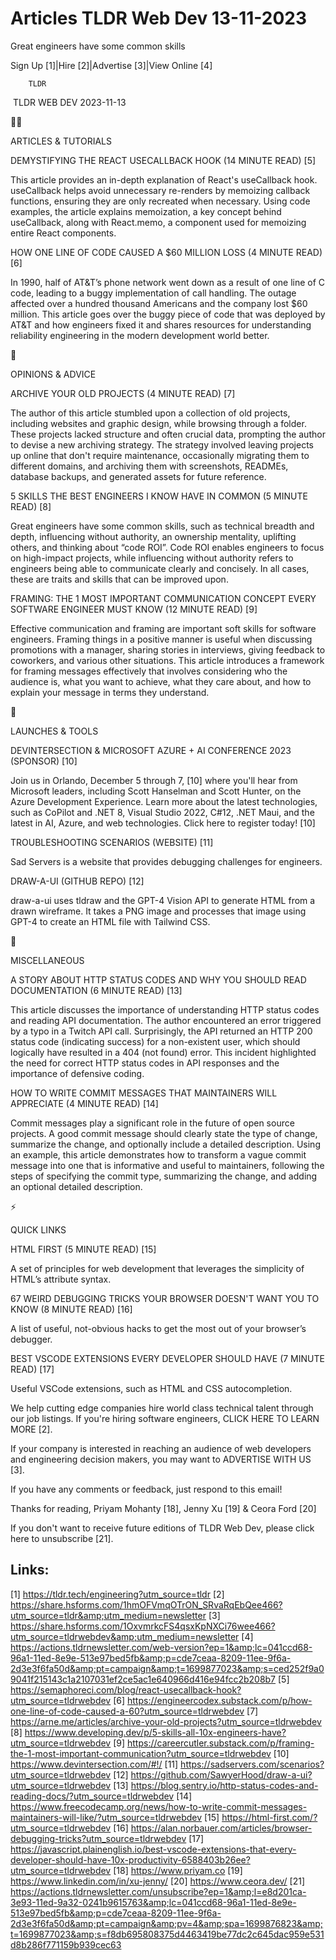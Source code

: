 # Articles TLDR Web Dev 13-11-2023

Great engineers have some common skills  

Sign Up [1]|Hire [2]|Advertise [3]|View Online [4] 

		TLDR 

 TLDR WEB DEV 2023-11-13

🧑‍💻 

ARTICLES & TUTORIALS

 DEMYSTIFYING THE REACT USECALLBACK HOOK (14 MINUTE READ) [5] 

 This article provides an in-depth explanation of React's useCallback
hook. useCallback helps avoid unnecessary re-renders by memoizing
callback functions, ensuring they are only recreated when necessary.
Using code examples, the article explains memoization, a key concept
behind useCallback, along with React.memo, a component used for
memoizing entire React components. 

 HOW ONE LINE OF CODE CAUSED A $60 MILLION LOSS (4 MINUTE READ) [6] 

 In 1990, half of AT&T’s phone network went down as a result of one
line of C code, leading to a buggy implementation of call handling.
The outage affected over a hundred thousand Americans and the company
lost $60 million. This article goes over the buggy piece of code that
was deployed by AT&T and how engineers fixed it and shares resources
for understanding reliability engineering in the modern development
world better. 

🧠 

OPINIONS & ADVICE

 ARCHIVE YOUR OLD PROJECTS (4 MINUTE READ) [7] 

 The author of this article stumbled upon a collection of old
projects, including websites and graphic design, while browsing
through a folder. These projects lacked structure and often crucial
data, prompting the author to devise a new archiving strategy. The
strategy involved leaving projects up online that don't require
maintenance, occasionally migrating them to different domains, and
archiving them with screenshots, READMEs, database backups, and
generated assets for future reference. 

 5 SKILLS THE BEST ENGINEERS I KNOW HAVE IN COMMON (5 MINUTE READ) [8]


 Great engineers have some common skills, such as technical breadth
and depth, influencing without authority, an ownership mentality,
uplifting others, and thinking about “code ROI”. Code ROI enables
engineers to focus on high-impact projects, while influencing without
authority refers to engineers being able to communicate clearly and
concisely. In all cases, these are traits and skills that can be
improved upon. 

 FRAMING: THE 1 MOST IMPORTANT COMMUNICATION CONCEPT EVERY SOFTWARE
ENGINEER MUST KNOW (12 MINUTE READ) [9] 

 Effective communication and framing are important soft skills for
software engineers. Framing things in a positive manner is useful when
discussing promotions with a manager, sharing stories in interviews,
giving feedback to coworkers, and various other situations. This
article introduces a framework for framing messages effectively that
involves considering who the audience is, what you want to achieve,
what they care about, and how to explain your message in terms they
understand. 

🚀 

LAUNCHES & TOOLS

 DEVINTERSECTION & MICROSOFT AZURE + AI CONFERENCE 2023 (SPONSOR) [10]


 Join us in Orlando, December 5 through 7, [10] where you'll hear
from Microsoft leaders, including Scott Hanselman and Scott Hunter, on
the Azure Development Experience. Learn more about the latest
technologies, such as CoPilot and .NET 8, Visual Studio 2022, C#12,
.NET Maui, and the latest in AI, Azure, and web technologies.
Click here to register today! [10]

 TROUBLESHOOTING SCENARIOS (WEBSITE) [11] 

 Sad Servers is a website that provides debugging challenges for
engineers. 

 DRAW-A-UI (GITHUB REPO) [12] 

 draw-a-ui uses tldraw and the GPT-4 Vision API to generate HTML from
a drawn wireframe. It takes a PNG image and processes that image using
GPT-4 to create an HTML file with Tailwind CSS. 

🎁 

MISCELLANEOUS

 A STORY ABOUT HTTP STATUS CODES AND WHY YOU SHOULD READ DOCUMENTATION
(6 MINUTE READ) [13] 

 This article discusses the importance of understanding HTTP status
codes and reading API documentation. The author encountered an error
triggered by a typo in a Twitch API call. Surprisingly, the API
returned an HTTP 200 status code (indicating success) for a
non-existent user, which should logically have resulted in a 404 (not
found) error. This incident highlighted the need for correct HTTP
status codes in API responses and the importance of defensive coding. 

 HOW TO WRITE COMMIT MESSAGES THAT MAINTAINERS WILL APPRECIATE (4
MINUTE READ) [14] 

 Commit messages play a significant role in the future of open source
projects. A good commit message should clearly state the type of
change, summarize the change, and optionally include a detailed
description. Using an example, this article demonstrates how to
transform a vague commit message into one that is informative and
useful to maintainers, following the steps of specifying the commit
type, summarizing the change, and adding an optional detailed
description. 

⚡ 

QUICK LINKS

 HTML FIRST (5 MINUTE READ) [15] 

 A set of principles for web development that leverages the simplicity
of HTML’s attribute syntax. 

 67 WEIRD DEBUGGING TRICKS YOUR BROWSER DOESN'T WANT YOU TO KNOW (8
MINUTE READ) [16] 

 A list of useful, not-obvious hacks to get the most out of your
browser’s debugger. 

 BEST VSCODE EXTENSIONS EVERY DEVELOPER SHOULD HAVE (7 MINUTE READ)
[17] 

 Useful VSCode extensions, such as HTML and CSS autocompletion. 

 We help cutting edge companies hire world class technical talent
through our job listings. If you're hiring software engineers, CLICK
HERE TO LEARN MORE [2]. 

If your company is interested in reaching an audience of web
developers and engineering decision makers, you may want to ADVERTISE
WITH US [3]. 

If you have any comments or feedback, just respond to this email! 

Thanks for reading, 
Priyam Mohanty [18], Jenny Xu [19] & Ceora Ford [20] 

If you don't want to receive future editions of TLDR Web Dev,
please click here to unsubscribe [21]. 

 

Links:
------
[1] https://tldr.tech/engineering?utm_source=tldr
[2] https://share.hsforms.com/1hmOFVmqOTrON_SRvaRqEbQee466?utm_source=tldr&amp;utm_medium=newsletter
[3] https://share.hsforms.com/1OxvmrkcFS4qsxKpNXCi76wee466?utm_source=tldrwebdev&amp;utm_medium=newsletter
[4] https://actions.tldrnewsletter.com/web-version?ep=1&amp;lc=041ccd68-96a1-11ed-8e9e-513e97bed5fb&amp;p=cde7ceaa-8209-11ee-9f6a-2d3e3f6fa50d&amp;pt=campaign&amp;t=1699877023&amp;s=ced252f9a09041f215143c1a2107031ef2ce5ac1e640966d416e94fcc2b208b7
[5] https://semaphoreci.com/blog/react-usecallback-hook?utm_source=tldrwebdev
[6] https://engineercodex.substack.com/p/how-one-line-of-code-caused-a-60?utm_source=tldrwebdev
[7] https://arne.me/articles/archive-your-old-projects?utm_source=tldrwebdev
[8] https://www.developing.dev/p/5-skills-all-10x-engineers-have?utm_source=tldrwebdev
[9] https://careercutler.substack.com/p/framing-the-1-most-important-communication?utm_source=tldrwebdev
[10] https://www.devintersection.com/#!/
[11] https://sadservers.com/scenarios?utm_source=tldrwebdev
[12] https://github.com/SawyerHood/draw-a-ui?utm_source=tldrwebdev
[13] https://blog.sentry.io/http-status-codes-and-reading-docs/?utm_source=tldrwebdev
[14] https://www.freecodecamp.org/news/how-to-write-commit-messages-maintainers-will-like/?utm_source=tldrwebdev
[15] https://html-first.com/?utm_source=tldrwebdev
[16] https://alan.norbauer.com/articles/browser-debugging-tricks?utm_source=tldrwebdev
[17] https://javascript.plainenglish.io/best-vscode-extensions-that-every-developer-should-have-10x-productivity-6588403b26ee?utm_source=tldrwebdev
[18] https://www.priyam.co
[19] https://www.linkedin.com/in/xu-jenny/
[20] https://www.ceora.dev/
[21] https://actions.tldrnewsletter.com/unsubscribe?ep=1&amp;l=e8d201ca-3e93-11ed-9a32-0241b9615763&amp;lc=041ccd68-96a1-11ed-8e9e-513e97bed5fb&amp;p=cde7ceaa-8209-11ee-9f6a-2d3e3f6fa50d&amp;pt=campaign&amp;pv=4&amp;spa=1699876823&amp;t=1699877023&amp;s=f8db695808375d4463419be77dc2c645dac959e531d8b286f771159b939cec63